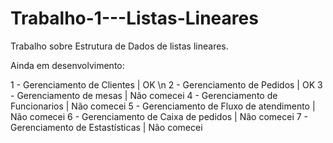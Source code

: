 # Trabalho-1---Listas-Lineares
Trabalho sobre Estrutura de Dados de listas lineares.

Ainda em desenvolvimento:

1 - Gerenciamento de Clientes | OK \n
2 - Gerenciamento de Pedidos | OK
3 - Gerenciamento de mesas | Não comecei
4 - Gerenciamento de Funcionarios | Não comecei
5 - Gerenciamento de Fluxo de atendimento | Não comecei
6 - Gerenciamento de Caixa de pedidos | Não comecei
7 - Gerenciamento de Estastísticas | Não comecei
